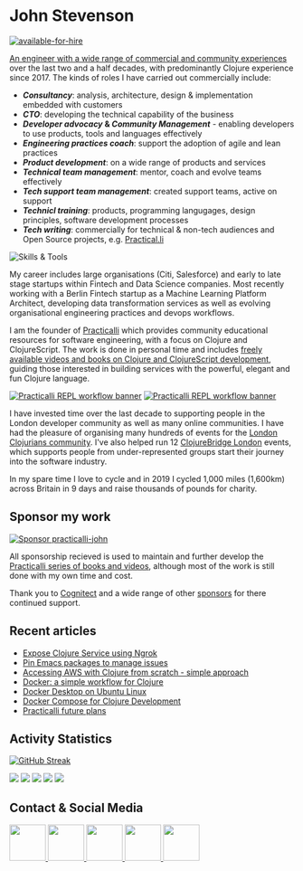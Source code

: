 # John Stevenson

[![available-for-hire](https://raw.githubusercontent.com/practicalli/graphic-design/live/available-for-hire.svg)](https://www.linkedin.com/in/jr0cket/)

[An engineer with a wide range of commercial and community experiences](https://www.linkedin.com/in/jr0cket/) over the last two and a half decades, with predominantly Clojure experience since 2017. The kinds of roles I have carried out commercially include: 

* **_Consultancy_**: analysis, architecture, design & implementation embedded with customers
* **_CTO_**: developing the technical capability of the business   
* **_Developer advocacy_ & _Community Management_** - enabling developers to use products, tools and languages effectively
* **_Engineering practices coach_**: support the adoption of agile and lean practices
* **_Product development_**: on a wide range of products and services
* **_Technical team management_**: mentor, coach and evolve teams effectively
* **_Tech support team management_**: created support teams, active on support 
* **_Technicl training_**: products, programming langugages, design principles, software development processes
* **_Tech writing_**: commercially for technical & non-tech audiences and Open Source projects, e.g. [Practical.li](https://practical.li/)

![Skills & Tools](https://skillicons.dev/icons?i=clojure,md,svg,emacs,neovim,postgres,firebase,graphql,docker,github,githubactions,grafana,aws,kubernetes&theme=dark)

My career includes large organisations (Citi, Salesforce) and early to late stage startups within Fintech and Data Science companies.  Most recently working with a Berlin Fintech startup as a Machine Learning Platform Architect, developing data transformation services as well as evolving organisational engineering practices and devops workflows. 

I am the founder of [Practicalli](https://practical.li) which provides community educational resources for software engineering, with a focus on Clojure and ClojureScript.  The work is done in personal time and includes [freely available videos and books on Clojure and ClojureScript development](https://practical.li/), guiding those interested in building services with the powerful, elegant and fun Clojure language.

[![Practicalli REPL workflow banner](https://raw.githubusercontent.com/practicalli/graphic-design/live/book-covers/practicalli-clojure-book-banner-light.png#gh-light-mode-only)](https://practical.li/#gh-light-mode-only)
[![Practicalli REPL workflow banner](https://raw.githubusercontent.com/practicalli/graphic-design/live/book-covers/practicalli-clojure-book-banner-dark.png#gh-dark-mode-only)](https://practical.li/#gh-dark-mode-only)

I have invested time over the last decade to supporting people in the London developer community as well as many online communities.  I have had the pleasure of organising many hundreds of events for the [London Clojurians community](https://londonclojurians.org/).  I've also helped run 12 [ClojureBridge London](https://clojurebridgelondon.github.io/) events, which supports people from under-represented groups start their journey into the software industry. 

In my spare time I love to cycle and in 2019 I cycled 1,000 miles (1,600km) across Britain in 9 days and raise thousands of pounds for charity.

## Sponsor my work

[![Sponsor practicalli-john](https://raw.githubusercontent.com/practicalli/graphic-design/live/buttons/practicalli-github-sponsors-button.png)](https://github.com/sponsors/practicalli-john/)

All sponsorship recieved is used to maintain and further develop the [Practicalli series of books and videos](https://practical.li/), although most of the work is still done with my own time and cost.

Thank you to [Cognitect](https://www.cognitect.com/) and a wide range of other [sponsors](https://github.com/sponsors/practicalli-john#sponsors) for there continued support.


## Recent articles
<!-- BLOG-POST-LIST:START -->
- [Expose Clojure Service using Ngrok](http://practical.li/blog/posts/expose-local-clojure-service-with-ngrok/)
- [Pin Emacs packages to manage issues](http://practical.li/blog/posts/pin-emacs-package-to-manage-issues/)
- [Accessing AWS with Clojure from scratch - simple approach](http://practical.li/blog/posts/access-aws-with-clojure-from-scratch/)
- [Docker: a simple workflow for Clojure](http://practical.li/blog/posts/docker-a-simple-workflow-for-clojure/)
- [Docker Desktop on Ubuntu Linux](http://practical.li/blog/posts/docker-desktop-on-ubuntu-linux/)
- [Docker Compose for Clojure Development](http://practical.li/blog/posts/docker-compose-for-clojure-development/)
- [Practicalli future plans](http://practical.li/blog/posts/practicalli-plans-2023/)
<!-- BLOG-POST-LIST:END -->

## Activity Statistics

[![GitHub Streak](https://streak-stats.demolab.com?user=practicalli-john&theme=transparent&hide_border=true&date_format=%5BY.%5Dn.j)](https://git.io/streak-stats)

<!-- GitHub Profile Summary Cards from GitHub Workflow -->
<!-- https://github.com/vn7n24fzkq/github-profile-summary-cards -->
[![](https://raw.githubusercontent.com/practicalli-john/practicalli-john/main/profile-summary-card-output/monokai/0-profile-details.svg)](https://github.com/vn7n24fzkq/github-profile-summary-cards)
[![](https://raw.githubusercontent.com/practicalli-john/practicalli-john/main/profile-summary-card-output/monokai/1-repos-per-language.svg)](https://github.com/vn7n24fzkq/github-profile-summary-cards) [![](https://raw.githubusercontent.com/practicalli-john/practicalli-john/main/profile-summary-card-output/monokai/2-most-commit-language.svg)](https://github.com/vn7n24fzkq/github-profile-summary-cards)
[![](https://raw.githubusercontent.com/practicalli-john/practicalli-john/main/profile-summary-card-output/monokai/3-stats.svg)](https://github.com/vn7n24fzkq/github-profile-summary-cards) [![](https://raw.githubusercontent.com/practicalli-john/practicalli-john/main/profile-summary-card-output/monokai/4-productive-time.svg)](https://github.com/vn7n24fzkq/github-profile-summary-cards)


## Contact & Social Media

<a href="https://youtube.com/practicalli" target="blank">
  <img height="64" width="64" src="https://cdn.simpleicons.org/youtube/crimson" />
</a>
<a href="https://clojurians.zulipchat.com/#narrow/stream/250781-practicalli" target="blank">
  <img height="64" width="64" src="https://cdn.simpleicons.org/zulip/green" />
</a>
<a href="https://clojurians.slack.com/" target="blank">
  <img height="64" width="64" src="https://cdn.simpleicons.org/slack/firebrick" />
</a>
<a href="https://twitter.com/practical_li" target="blank">
  <img height="64" width="64" src="https://cdn.simpleicons.org/twitter/skyblue" />
</a>  
<a href="https://https://www.linkedin.com/in/jr0cket/" target="blank">
  <img height="64" width="64" src="https://cdn.simpleicons.org/linkedin/slateblue" />
</a>  

